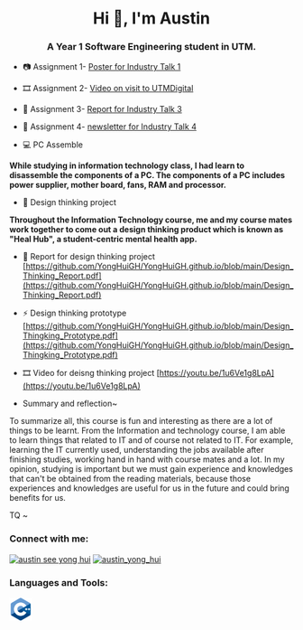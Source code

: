 <h1 align="center">Hi 👋, I'm Austin</h1>
<h3 align="center">A Year 1 Software Engineering student in UTM.</h3>

- 📷 Assignment 1- [Poster for Industry Talk 1](https://github.com/YongHuiGH/YongHuiGH.github.io/blob/main/assignment_1.jpg)

- 🎞️ Assignment 2- [Video on visit to UTMDigital](https://github.com/YongHuiGH/YongHuiGH.github.io/raw/main/assignment_2.mp4)

- 📜 Assignment 3- [Report for Industry Talk 3](https://github.com/YongHuiGH/YongHuiGH.github.io/blob/main/assignment_3.pdf)
  
- 📖 Assignment 4- [newsletter for Industry Talk 4](https://github.com/YongHuiGH/YongHuiGH.github.io/blob/main/assignment_4.pdf)
  
  
- 💻 PC Assemble
  
**While studying in information technology class, I had learn to disassemble the components of a PC. The components of a PC includes power supplier, mother board, fans, RAM and processor.**
  
- 🧠 Design thinking project

**Throughout the Information Technology course, me and my course mates work together to come out a design thinking product which is known as "Heal Hub", a student-centric mental health app.**
  
- 📝 Report for design thinking project [https://github.com/YongHuiGH/YongHuiGH.github.io/blob/main/Design_Thinking_Report.pdf](https://github.com/YongHuiGH/YongHuiGH.github.io/blob/main/Design_Thinking_Report.pdf)

- ⚡ Design thinking prototype [https://github.com/YongHuiGH/YongHuiGH.github.io/blob/main/Design_Thingking_Prototype.pdf](https://github.com/YongHuiGH/YongHuiGH.github.io/blob/main/Design_Thingking_Prototype.pdf)

- 🎞️ Video for deisng thinking project [https://youtu.be/1u6Ve1g8LpA](https://youtu.be/1u6Ve1g8LpA)

- Summary and reflection~
  
To summarize all, this course is fun and interesting as there are a lot of things to be learnt. From the Information and technology course, I am able to learn things that related to IT and of course not related to IT. For example, learning the IT currently used, understanding the jobs available after finishing studies, working hand in hand with course mates and a lot. In my opinion, studying is important but we must gain experience and knowledges that can't be obtained from the reading materials, because those experiences and knowledges are useful for us in the future and could bring benefits for us.

TQ ~

<h3 align="left">Connect with me:</h3>
<p align="left">
<a href="https://fb.com/austin see yong hui" target="blank"><img align="center" src="https://raw.githubusercontent.com/rahuldkjain/github-profile-readme-generator/master/src/images/icons/Social/facebook.svg" alt="austin see yong hui" height="30" width="40" /></a>
<a href="https://instagram.com/austin_yong_hui" target="blank"><img align="center" src="https://raw.githubusercontent.com/rahuldkjain/github-profile-readme-generator/master/src/images/icons/Social/instagram.svg" alt="austin_yong_hui" height="30" width="40" /></a>
</p>

<h3 align="left">Languages and Tools:</h3>
<p align="left"> <a href="https://www.w3schools.com/cpp/" target="_blank" rel="noreferrer"> <img src="https://raw.githubusercontent.com/devicons/devicon/master/icons/cplusplus/cplusplus-original.svg" alt="cplusplus" width="40" height="40"/> </a> </p>
